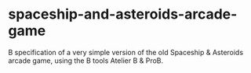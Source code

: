 # spaceship-and-asteroids-arcade-game
B specification of a very simple version of the old  Spaceship &amp; Asteroids arcade game, using the B tools Atelier B &amp; ProB. 
